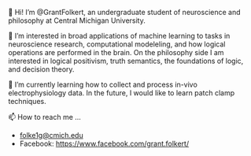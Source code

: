 👋 Hi! I’m @GrantFolkert, an undergraduate student of neuroscience and philosophy at Central Michigan University.

👀 I’m interested in broad applications of machine learning to tasks in neuroscience research, computational modeleling, and how logical operations are performed in the brain. 
On the philosophy side I am interested in logical positivism, truth semantics, the foundations of logic, and decision theory.

🌱 I’m currently learning how to collect and process in-vivo electrophysiology data. In the future, I would like to learn patch clamp techniques.

📫 How to reach me ...
- folke1g@cmich.edu
- Facebook: https://www.facebook.com/grant.folkert/

<!---
GrantFolkert/GrantFolkert is a ✨ special ✨ repository because its `README.md` (this file) appears on your GitHub profile.
You can click the Preview link to take a look at your changes.
--->
